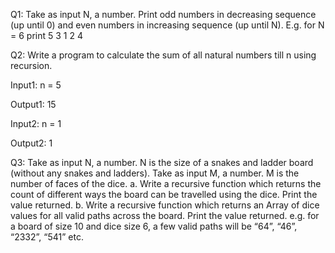 Q1: Take as input N, a number. Print odd numbers in decreasing sequence (up until 0) and even numbers in increasing sequence (up until N). E.g. for N = 6 print 5 3 1 2 4

Q2: Write a program to calculate the sum of all natural numbers till n using recursion.

Input1: n = 5

Output1: 15

Input2: n = 1

Output2: 1

Q3: Take as input N, a number. N is the size of a snakes and ladder board (without any snakes and ladders). Take as input M, a number. M is the number of faces of the dice. a. Write a recursive function which returns the count of different ways the board can be travelled using the dice. Print the value returned. b. Write a recursive function which returns an Array of dice values for all valid paths across the board. Print the value returned. e.g. for a board of size 10 and dice size 6, a few valid paths will be “64”, “46”, “2332”, “541” etc.